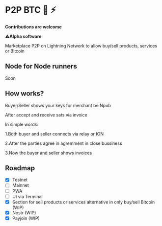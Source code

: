 # P2P BTC 🔑 ⚡

**Contributions are welcome**

⚠️**Alpha software**

Marketplace P2P on Lightning Network to allow buy/sell products, services or Bitcoin


## Node for Node runners

Soon 

## How works? 

Buyer/Seller shows your keys for merchant be Npub

After accept and receive sats via invoice

In simple words:

1.Both buyer and seller connects via relay or ION

2.After the parties agree in agremment in close bussiness

3.Now the buyer and seller shows invoices

## Roadmap

- [X] Testnet
- [ ] Mainnet
- [ ] PWA
- [ ] UI via Terminal
- [x] Section for sell products or services alternative in only buy/sell Bitcoin (WIP)
- [x] Nostr (WIP)
- [x] Payjoin (WIP)
